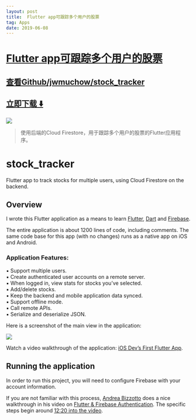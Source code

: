 ```yaml
---
layout: post
title:  Flutter app可跟踪多个用户的股票
tag: Apps
date: 2019-06-08
---
```


# [Flutter app可跟踪多个用户的股票 ](http://github.com/jwmuchow/stock_tracker) 



## [查看Github/jwmuchow/stock_tracker](http://github.com/jwmuchow/stock_tracker)
## [立即下载 ️⬇️ ](https://codeload.github.com/jwmuchow/stock_tracker/zip/master) 


 
![](https://flutterawesome.com/content/images/2018/11/stock_tracker.jpg)
 
>
> 使用后端的Cloud Firestore，用于跟踪多个用户的股票的Flutter应用程序。
>

 
# stock_tracker

Flutter app to track stocks for multiple users, using Cloud Firestore on the backend.


## Overview

I wrote this Flutter application as a means to learn [Flutter](http://flutter.io), [Dart](https://www.dartlang.org/guides/language) and [Firebase](https://firebase.google.com).

The entire application is about 1200 lines of code, including comments. The same code base for this app (with no changes) runs as a native app on iOS and Android.


### Application Features:

▪ Support multiple users.  
▪ Create authenticated user accounts on a remote server.  
▪ When logged in, view stats for stocks you’ve selected.  
▪ Add/delete stocks.  
▪ Keep the backend and mobile application data synced.  
▪ Support offline mode.  
▪ Call remote APIs.  
▪ Serialize and deserialize JSON.  

Here is a screenshot of the main view in the application:

![](https://raw.githubusercontent.com/jwmuchow/stock_tracker/master/screenshots/stockList.png)

Watch a video walkthrough of the application: [iOS Dev’s First Flutter App](https://youtu.be/8j3I_dp4Ac0).


## Running the application

In order to run this project, you will need to configure Firebase with your account information. 

If you are not familiar with this process, [Andrea Bizzotto](https://twitter.com/biz84) does a nice walkthrough in his video on 
[Flutter & Firebase Authentication](https://youtu.be/BNOUtPSN-kA). The specific steps begin around [12:20 into the video](https://www.youtube.com/watch?v=BNOUtPSN-kA&feature=youtu.be&t=738).


